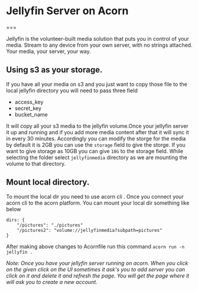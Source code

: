 # Jellyfin Server on Acorn
===

Jellyfin is the volunteer-built media solution that puts you in control of your media. Stream to any device from your own server, with no strings attached. Your media, your server, your way.
 
## Using s3 as your storage.
If you have all your media on s3 and you just want to copy those file to the local jellyfin directory you will need to pass three field 
- access_key
- secret_key
- bucket_name

It will copy all your s3 media to the jellyfin volume.Once your jellyfin server it up and running and if you add more media content after that it will sync it in every 30 minutes. Accordingly you can modify the storge for the media by default it is 2GB you can use the `storage` field to give the storge. If you want to give storage as 10GB you can give `10G` to the storage field.
While selecting the folder select `jellyfinmedia` directory as we are mounting the volume to that directory.

## Mount local directory.

To mount the local dir you need to use acorn cli . Once you connect your acorn cli to the acorn platform. You can mount your local dir something like below 
```
dirs: {
    "/pictures": "./pictures"
    "/pictures2": "volume://jellyfinmedia?subpath=pictures"
}
```
After making above changes to Acornfile run this command `acorn run -n jellyfin .`

_Note: Once you have your jellyfin server running on acorn. When you click on the given click on the UI sometimes it ask's you to add server you can click on it and delete it and refresh the page. You will get the page where it will ask you to create a new account._

